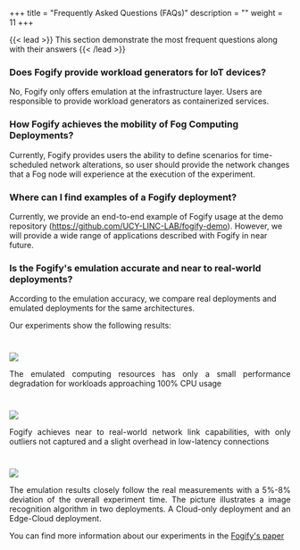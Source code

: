 +++
title = "Frequently Asked Questions (FAQs)"
description = ""
weight = 11
+++

{{< lead >}}
This section demonstrate the most frequent questions along with their answers
{{< /lead >}}

### Does Fogify provide workload generators for IoT devices?
 
No, Fogify only offers emulation at the infrastructure layer. 
Users are responsible to provide workload generators as containerized services.

### How Fogify achieves the mobility of Fog Computing Deployments?

Currently, Fogify provides users the ability to define scenarios for time-scheduled network alterations, 
so user should provide the network changes that a Fog node will experience at the execution of the experiment.

### Where can I find examples of a Fogify deployment?

Currently, we provide an end-to-end example of Fogify usage at the demo repository (https://github.com/UCY-LINC-LAB/fogify-demo).
However, we will provide a wide range of applications described with Fogify in near future.

### Is the Fogify's emulation accurate and near to real-world deployments?

According to the emulation accuracy, we compare real deployments and emulated deployments for the same architectures.
 
Our experiments show the following results:

<div class="row">
    <p></p>
    <div class="col-lg-3 offset-1" style="margin-top: 40px">
        <img class="img-fluid" src="results/processing.png" />
         <p style="text-align: justify">
         The emulated computing resources has only a small performance degradation for workloads approaching 100% CPU usage
        </p>
    </div>
    <div class="col-lg-3 " style="margin-top: 40px">
        <img class="img-fluid" src="results/network.png" />
        <p style="text-align: justify">
        Fogify achieves near to real-world network link capabilities, with only outliers not captured and a slight overhead in low-latency connections
        </p>
    </div>
    <div class="col-lg-4 " style="margin-top: 40px">
        <img class="img-fluid" src="results/application.png" />
        <p style="text-align: justify">
        The emulation results closely follow the real measurements with a 5%-8% deviation of the overall experiment time.
        The picture illustrates a image recognition algorithm in two deployments. A Cloud-only deployment and an Edge-Cloud deployment.
        </p>
    </div>
</div>

You can find more information about our experiments in the [Fogify's paper](http://www.cs.ucy.ac.cy/mdd/docs/2020-SEC-Fogify.pdf)